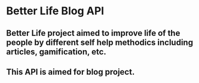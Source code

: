 # Better Life Blog API

## Better Life project aimed to improve life of the people by different self help methodics including articles, gamification, etc.

## This API is aimed for blog project.

